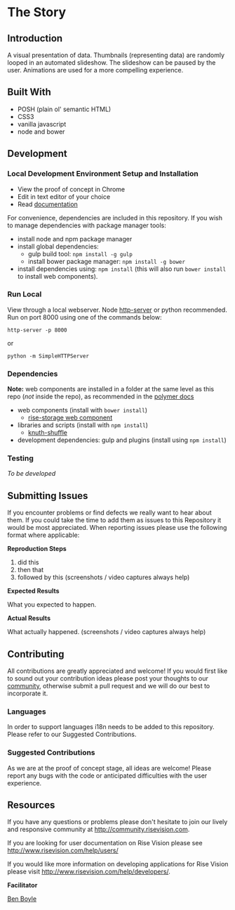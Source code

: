 The Story
=========

## Introduction

A visual presentation of data. Thumbnails (representing data) are randomly looped in an automated slideshow. The slideshow can be paused by the user. Animations are used for a more compelling experience.

## Built With

- POSH (plain ol' semantic HTML)
- CSS3
- vanilla javascript
- node and bower

## Development

### Local Development Environment Setup and Installation

- View the proof of concept in Chrome
- Edit in text editor of your choice
- Read [documentation](Documentation.md)

For convenience, dependencies are included in this repository. If you wish to manage dependencies with package manager tools:

- install node and npm package manager
- install global dependencies:
  - gulp build tool: `npm install -g gulp`
  - install bower package manager: `npm install -g bower`
- install dependencies using: `npm install` (this will also run `bower install` to install web components).

### Run Local

View through a local webserver. Node [http-server](https://www.npmjs.org/package/http-server) or python recommended. Run on port 8000 using one of the commands below:

```shell
http-server -p 8000
```
or
```shell
python -m SimpleHTTPServer
```

### Dependencies

**Note:** web components are installed in a folder at the same level as this repo (*not* inside the repo), as recommended in the [polymer docs](https://www.polymer-project.org/0.5/docs/start/reusableelements.html#create)

- web components (install with `bower install`)
  - [rise-storage web component](https://github.com/Rise-Vision/web-component-rise-storage)
- libraries and scripts (install with `npm install`)
  - [knuth-shuffle](https://github.com/coolaj86/knuth-shuffle)
- development dependencies: gulp and plugins (install using `npm install`)

### Testing

_To be developed_

## Submitting Issues

If you encounter problems or find defects we really want to hear about them. If you could take the time to add them as issues to this Repository it would be most appreciated. When reporting issues please use the following format where applicable:

**Reproduction Steps**

1. did this
2. then that
3. followed by this (screenshots / video captures always help)

**Expected Results**

What you expected to happen.

**Actual Results**

What actually happened. (screenshots / video captures always help)

## Contributing

All contributions are greatly appreciated and welcome! If you would first like to sound out your contribution ideas please post your thoughts to our [community](http://community.risevision.com), otherwise submit a pull request and we will do our best to incorporate it.

### Languages

In order to support languages i18n needs to be added to this repository.  Please refer to our Suggested Contributions.

### Suggested Contributions

As we are at the proof of concept stage, all ideas are welcome! Please report any bugs with the code or anticipated difficulties with the user experience.

## Resources
If you have any questions or problems please don't hesitate to join our lively and responsive community at http://community.risevision.com.

If you are looking for user documentation on Rise Vision please see http://www.risevision.com/help/users/

If you would like more information on developing applications for Rise Vision please visit http://www.risevision.com/help/developers/.

**Facilitator**

[Ben Boyle](https://github.com/bboyle "Ben Boyle")
